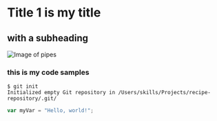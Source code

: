 # Title 1 is my title

## with a subheading
![Image of pipes](https://upload.wikimedia.org/wikipedia/commons/thumb/c/ca/Polyethylene_Pipe_lengths.jpg/500px-Polyethylene_Pipe_lengths.jpg)

### this is my code samples

```
$ git init
Initialized empty Git repository in /Users/skills/Projects/recipe-repository/.git/
```

``` javascript
var myVar = "Hello, world!";
```
